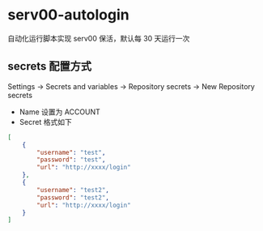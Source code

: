 # serv00-autologin

自动化运行脚本实现 serv00 保活，默认每 30 天运行一次


## secrets 配置方式
Settings -> Secrets and variables -> Repository secrets -> New Repository secrets

- Name 设置为 ACCOUNT            
- Secret 格式如下

```json
[
    {
        "username": "test",
        "password": "test",
        "url": "http://xxxx/login"
    },
    {
        "username": "test2",
        "password": "test2",
        "url": "http://xxxx/login"
    }
]

```